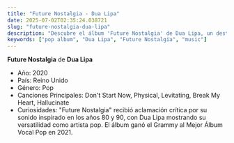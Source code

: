 ```yaml
---
title: "Future Nostalgia - Dua Lipa"
date: 2025-07-02T02:35:24.038721
slug: "future-nostalgia-dua-lipa"
description: "Descubre el álbum 'Future Nostalgia' de Dua Lipa, un destacado de la música pop."
keywords: ["pop album", "Dua Lipa", "Future Nostalgia", "music"]
---
```


**Future Nostalgia** de **Dua Lipa**
- Año: 2020
- País: Reino Unido
- Género: Pop
- Canciones Principales: Don't Start Now, Physical, Levitating, Break My Heart, Hallucinate
- Curiosidades: "Future Nostalgia" recibió aclamación crítica por su sonido inspirado en los años 80 y 90, con Dua Lipa mostrando su versatilidad como artista pop. El álbum ganó el Grammy al Mejor Álbum Vocal Pop en 2021.